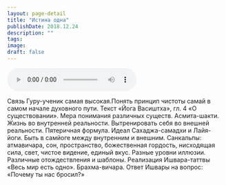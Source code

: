 ```yaml
---
layout: page-detail
title: "Истина одна"
publishDate: 2018.12.24
description: ""
tags:
image:
draft: false
---
```


<audio title="2018.12.24 - Истина одна.mp3" src="/upload/iblock/b19/b1925542096ef4f9155e97bb3c2adf35.mp3" controls=""></audio>

 Связь Гуру-ученик самая высокая.Понять принцип чистоты самай в самом начале духовного пути. Текст «Йога Васиштха», гл. 4 «О существовании». Мера понимания различных существ. Асмита-шакти. Жизнь во внутренней реальности. Вытренировать себя во внешней реальности. Пятеричная формула. Идеал Сахаджа-самадхи и Лайя-йоги. Быть в самйоге между внутренним и внешним. Санкальпы: атмавичара, сон, пространство, божественная гордость, нисходящая сила, свет, чистое видение, единый вкус. Разные уровни иллюзии. Различные отождествления и шаблоны. Реализация Ишвара-таттвы «Весь мир есть одно». Брахма-вичара. Ответ Ишвары на вопрос: «Почему ты нас бросил?»

  
